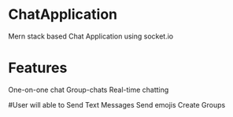 # ChatApplication
Mern stack based Chat Application using socket.io

# Features
One-on-one chat
Group-chats
Real-time chatting

#User will able to 
 Send Text Messages
 Send emojis
 Create Groups
